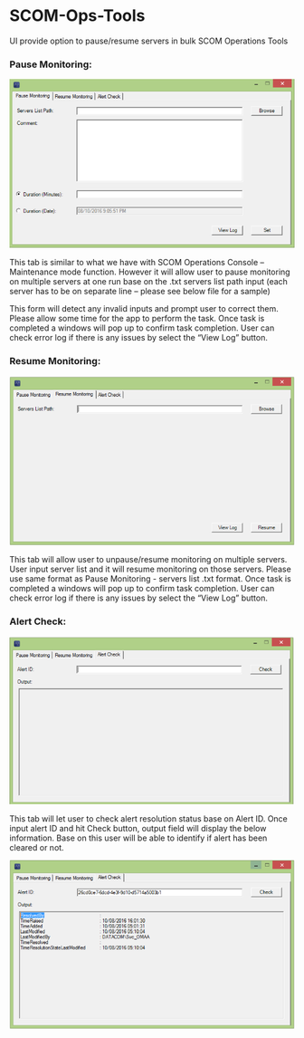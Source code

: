# SCOM-Ops-Tools
UI provide option to pause/resume servers in bulk
SCOM Operations Tools

### Pause Monitoring:

![alt text](https://github.com/tduong10101/SCOM-Ops-Tools/blob/master/img/PauseTabCapt.png)

This tab is similar to what we have with SCOM Operations Console – Maintenance mode function. However it will allow user to pause monitoring on multiple servers at one run base on the .txt servers list path input (each server has to be on separate line – please see below file for a sample)
  
This form will detect any invalid inputs and prompt user to correct them.
Please allow some time for the app to perform the task. Once task is completed a windows will pop up to confirm task completion.
User can check error log if there is any issues by select the “View Log” button.


### Resume Monitoring:

![alt text](https://github.com/tduong10101/SCOM-Ops-Tools/blob/master/img/ResumeTabCapt.png)
 
This tab will allow user to unpause/resume monitoring on multiple servers.
User input server list and it will resume monitoring on those servers. Please use same format as Pause Monitoring - servers list .txt format. 
Once task is completed a windows will pop up to confirm task completion.
User can check error log if there is any issues by select the “View Log” button. 

### Alert Check:

![alt text](https://github.com/tduong10101/SCOM-Ops-Tools/blob/master/img/AlertCheckTabCapt-1.png)
 
This tab will let user to check alert resolution status base on Alert ID.
Once input alert ID and hit Check button, output field will display the below information. Base on this user will be able to identify if alert has been cleared or not.
 
![alt text](https://github.com/tduong10101/SCOM-Ops-Tools/blob/master/img/AlertCheckTabCapt-2.png)
